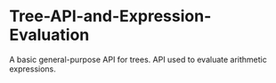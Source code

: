 # Tree-API-and-Expression-Evaluation
A basic general-purpose API for trees. API used to evaluate arithmetic expressions.
